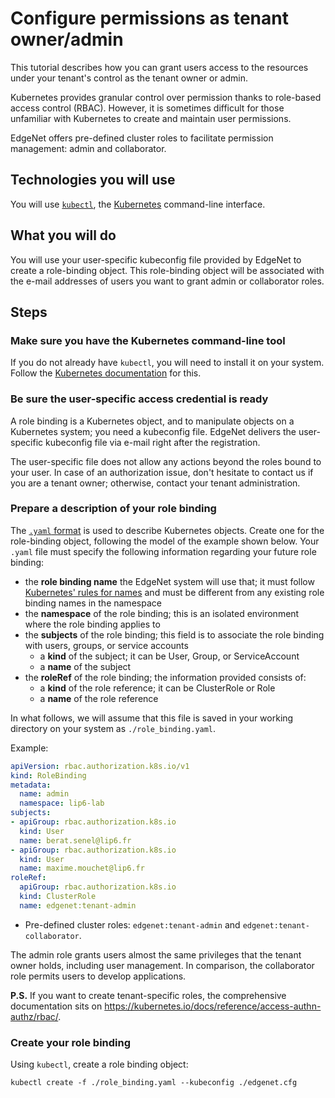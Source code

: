 # Configure permissions as tenant owner/admin

This tutorial describes how you can grant users access to the resources under your tenant's control as the tenant owner or admin.

Kubernetes provides granular control over permission thanks to role-based access control (RBAC). However, it is sometimes difficult for those unfamiliar with Kubernetes to create and maintain user permissions.

EdgeNet offers pre-defined cluster roles to facilitate permission management: admin and collaborator.

## Technologies you will use

You will use [``kubectl``](https://kubernetes.io/docs/reference/kubectl/overview/), the [Kubernetes](https://kubernetes.io/) command-line interface.

## What you will do

You will use your user-specific kubeconfig file provided by EdgeNet to create a role-binding object. This role-binding object will be associated with the e-mail addresses of users you want to grant admin or collaborator roles.

## Steps

### Make sure you have the Kubernetes command-line tool

If you do not already have ``kubectl``, you will need to install it on your system. Follow the [Kubernetes documentation](https://kubernetes.io/docs/tasks/tools/install-kubectl/) for this.

### Be sure the user-specific access credential is ready

A role binding is a Kubernetes object, and to manipulate objects on a Kubernetes system; you need a kubeconfig file. EdgeNet delivers the user-specific kubeconfig file via e-mail right after the registration.

The user-specific file does not allow any actions beyond the roles bound to your user. In case of an authorization issue, don't hesitate to contact us if you are a tenant owner; otherwise, contact your tenant administration.

### Prepare a description of your role binding

The [``.yaml`` format](https://kubernetes.io/docs/concepts/overview/working-with-objects/kubernetes-objects/) is used to describe Kubernetes objects. Create one for the role-binding object, following the model of the example shown below. Your ``.yaml`` file must specify the following information regarding your future role binding:
- the **role binding name** the EdgeNet system will use that; it must follow [Kubernetes' rules for names](https://kubernetes.io/docs/concepts/overview/working-with-objects/names/) and must be different from any existing role binding names in the namespace
- the **namespace** of the role binding; this is an isolated environment where the role binding applies to
- the **subjects** of the role binding; this field is to associate the role binding with users, groups, or service accounts
  - a **kind** of the subject; it can be User, Group, or ServiceAccount
  - a **name** of the subject
- the **roleRef** of the role binding; the information provided consists of:
  - a **kind** of the role reference; it can be ClusterRole or Role
  - a **name** of the role reference

In what follows, we will assume that this file is saved in your working directory on your system as ``./role_binding.yaml``.

Example:
```yaml
apiVersion: rbac.authorization.k8s.io/v1
kind: RoleBinding
metadata:
  name: admin
  namespace: lip6-lab
subjects:
- apiGroup: rbac.authorization.k8s.io
  kind: User
  name: berat.senel@lip6.fr
- apiGroup: rbac.authorization.k8s.io
  kind: User
  name: maxime.mouchet@lip6.fr
roleRef:
  apiGroup: rbac.authorization.k8s.io
  kind: ClusterRole
  name: edgenet:tenant-admin

```

* Pre-defined cluster roles: `edgenet:tenant-admin` and `edgenet:tenant-collaborator`.

The admin role grants users almost the same privileges that the tenant owner holds, including user management. In comparison, the collaborator role permits users to develop applications.

**P.S.** If you want to create tenant-specific roles, the comprehensive documentation sits on https://kubernetes.io/docs/reference/access-authn-authz/rbac/.

### Create your role binding

Using ``kubectl``, create a role binding object:

```
kubectl create -f ./role_binding.yaml --kubeconfig ./edgenet.cfg
```